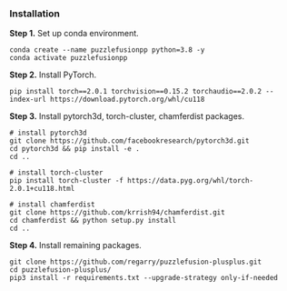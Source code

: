 ### Installation

**Step 1.** Set up conda environment.

```
conda create --name puzzlefusionpp python=3.8 -y
conda activate puzzlefusionpp
```

**Step 2.** Install PyTorch.
```
pip install torch==2.0.1 torchvision==0.15.2 torchaudio==2.0.2 --index-url https://download.pytorch.org/whl/cu118
```

**Step 3.** Install pytorch3d, torch-cluster, chamferdist packages.
```
# install pytorch3d
git clone https://github.com/facebookresearch/pytorch3d.git
cd pytorch3d && pip install -e .
cd ..

# install torch-cluster
pip install torch-cluster -f https://data.pyg.org/whl/torch-2.0.1+cu118.html

# install chamferdist
git clone https://github.com/krrish94/chamferdist.git
cd chamferdist && python setup.py install
cd ..
```

**Step 4.** Install remaining packages.

```
git clone https://github.com/regarry/puzzlefusion-plusplus.git
cd puzzlefusion-plusplus/
pip3 install -r requirements.txt --upgrade-strategy only-if-needed
```
